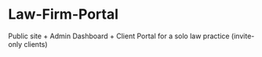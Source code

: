 # Law-Firm-Portal
Public site + Admin Dashboard + Client Portal for a solo law practice (invite-only clients)
